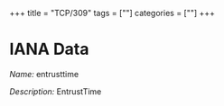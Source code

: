 +++
title = "TCP/309"
tags = [""]
categories = [""]
+++

# IANA Data

_Name:_ entrusttime

_Description:_ EntrustTime

